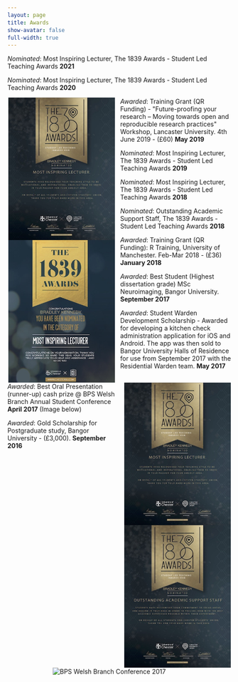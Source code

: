 ```yaml
---
layout: page
title: Awards
show-avatar: false
full-width: true
--- 
```

*Nominated*: Most Inspiring Lecturer, The 1839 Awards - Student Led Teaching Awards **2021**  

*Nominated*: Most Inspiring Lecturer, The 1839 Awards - Student Led Teaching Awards **2020**  
<p><img style="float: left; border-width: 25px; margin-right: 12.5px; margin-left: 1.5px;" src="/assets/img/certificates/MOST_INSPIRING_LECTURER_2019.jpg" alt="Most Inspiring Lecturer 2019" width="240" height="320" /></p> <p><img style="float: left; border-width: 25px; margin-right: 12.5px; margin-left: 1.5px;" src="/assets/img/certificates/MOST_INSPIRING_LECTURER_2020.jpg" alt="Most Inspiring Lecturer 2020" width="240" height="320" /></p>

*Awarded*: Training Grant (QR Funding) - "Future-proofing your research – Moving towards open and reproducible research practices" Workshop, Lancaster University. 4th June 2019 - (£60) **May 2019**

*Nominated*: Most Inspiring Lecturer, The 1839 Awards - Student Led Teaching Awards **2019**

<p><img style="float: right; border-width: 25px; margin-right: 1.5px; margin-left: 12.5px;" src="/assets/img/certificates/MOST_INSPIRING_LECTURER_2018.jpg" alt="Most Inspiring Lecturer 2018" width="240" height="320" /></p> <p><img style="float: right; border-width: 25px; margin-right: 1.5px; margin-left: 12.5px;" src="/assets/img/certificates/OUTSTANDING_ACADEMIC_SUPPORT_STAFF_2018.jpg" alt="Outstanding Academic Award 2018" width="240" height="320" /></p>

*Nominated*: Most Inspiring Lecturer, The 1839 Awards - Student Led Teaching Awards **2018**

*Nominated*: Outstanding Academic Support Staff, The 1839 Awards - Student Led Teaching Awards **2018**

*Awarded*: Training Grant (QR Funding): R Training, University of Manchester. Feb-Mar 2018 - (£36) **January 2018**

*Awarded*: Best Student (Highest dissertation grade) MSc Neuroimaging, Bangor University. **September 2017**

*Awarded*: Student Warden Development Scholarship - Awarded for developing a kitchen check administration application for iOS and Android. The app was then sold to Bangor University Halls of Residence for use from September 2017 with the Residential Warden team. **May 2017**

*Awarded*: Best Oral Presentation (runner-up) cash prize @ BPS Welsh Branch Annual Student Conference **April 2017** (Image below)

*Awarded*: Gold Scholarship for Postgraduate study, Bangor University - (£3,000). **September 2016**

<img src="https://b-kennedy0.github.io/assets/img/BPS Conference 2017.jpg" alt="BPS Welsh Branch Conference 2017" width="300" height="190" style="border-width: 10px; margin-right: auto; margin-left: auto; display: block;"/>  